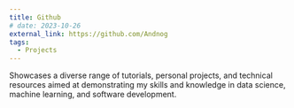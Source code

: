 ```yaml
---
title: Github
# date: 2023-10-26
external_link: https://github.com/Andnog
tags:
  - Projects
---
```


Showcases a diverse range of tutorials, personal projects, and technical resources aimed at demonstrating my skills and knowledge in data science, machine learning, and software development.

<!--more-->
